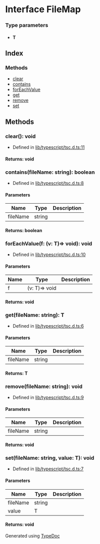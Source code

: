 # Interface FileMap<T>


### Type parameters

* #### T

## Index

### Methods
* [clear](ts.filemap.md#clear)
* [contains](ts.filemap.md#contains)
* [forEachValue](ts.filemap.md#foreachvalue)
* [get](ts.filemap.md#get)
* [remove](ts.filemap.md#remove)
* [set](ts.filemap.md#set)

## Methods

### clear(): void
  
* Defined in [lib/typescript/tsc.d.ts:11](https://github.com/kimamula/typedoc/blob/HEAD/src/lib/typescript/tsc.d.ts#L11)

#### Returns: void

### contains(fileName: string): boolean
  
* Defined in [lib/typescript/tsc.d.ts:8](https://github.com/kimamula/typedoc/blob/HEAD/src/lib/typescript/tsc.d.ts#L8)


#### Parameters

| Name | Type | Description |
| ---- | ---- | ---- |
| fileName | string|  |

#### Returns: boolean

### forEachValue(f: (v: T)=> void): void
  
* Defined in [lib/typescript/tsc.d.ts:10](https://github.com/kimamula/typedoc/blob/HEAD/src/lib/typescript/tsc.d.ts#L10)


#### Parameters

| Name | Type | Description |
| ---- | ---- | ---- |
| f | (v: T)=> void|  |

#### Returns: void

### get(fileName: string): T
  
* Defined in [lib/typescript/tsc.d.ts:6](https://github.com/kimamula/typedoc/blob/HEAD/src/lib/typescript/tsc.d.ts#L6)


#### Parameters

| Name | Type | Description |
| ---- | ---- | ---- |
| fileName | string|  |

#### Returns: T

### remove(fileName: string): void
  
* Defined in [lib/typescript/tsc.d.ts:9](https://github.com/kimamula/typedoc/blob/HEAD/src/lib/typescript/tsc.d.ts#L9)


#### Parameters

| Name | Type | Description |
| ---- | ---- | ---- |
| fileName | string|  |

#### Returns: void

### set(fileName: string, value: T): void
  
* Defined in [lib/typescript/tsc.d.ts:7](https://github.com/kimamula/typedoc/blob/HEAD/src/lib/typescript/tsc.d.ts#L7)


#### Parameters

| Name | Type | Description |
| ---- | ---- | ---- |
| fileName | string|  |
| value | T|  |

#### Returns: void


Generated using [TypeDoc](http://typedoc.io)
